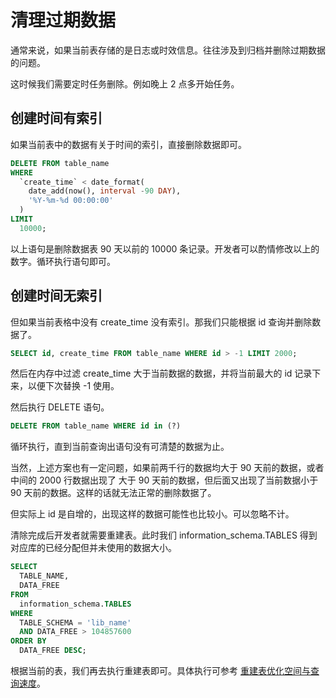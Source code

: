 # 清理过期数据

通常来说，如果当前表存储的是日志或时效信息。往往涉及到归档并删除过期数据的问题。

这时候我们需要定时任务删除。例如晚上 2 点多开始任务。

## 创建时间有索引

如果当前表中的数据有关于时间的索引，直接删除数据即可。

```SQL
DELETE FROM table_name
WHERE
  `create_time` < date_format(
    date_add(now(), interval -90 DAY),
    '%Y-%m-%d 00:00:00'
  )
LIMIT
  10000;
```

以上语句是删除数据表 90 天以前的 10000 条记录。开发者可以酌情修改以上的数字。循环执行语句即可。

## 创建时间无索引

但如果当前表格中没有 create_time 没有索引。那我们只能根据 id 查询并删除数据了。

```SQL
SELECT id, create_time FROM table_name WHERE id > -1 LIMIT 2000;
```

然后在内存中过滤 create_time 大于当前数据的数据，并将当前最大的 id 记录下来，以便下次替换 -1 使用。

然后执行 DELETE 语句。

```SQL
DELETE FROM table_name WHERE id in (?)
```

循环执行，直到当前查询出语句没有可清楚的数据为止。

当然，上述方案也有一定问题，如果前两千行的数据均大于 90 天前的数据，或者中间的 2000 行数据出现了 大于 90 天前的数据，但后面又出现了当前数据小于 90 天前的数据。这样的话就无法正常的删除数据了。

但实际上 id 是自增的，出现这样的数据可能性也比较小。可以忽略不计。

清除完成后开发者就需要重建表。此时我们 information_schema.TABLES 得到对应库的已经分配但并未使用的数据大小。

```SQL
SELECT
  TABLE_NAME,
  DATA_FREE
FROM
  information_schema.TABLES
WHERE
  TABLE_SCHEMA = 'lib_name'
  AND DATA_FREE > 104857600
ORDER BY
  DATA_FREE DESC;
```

根据当前的表，我们再去执行重建表即可。具体执行可参考 [重建表优化空间与查询速度](../performance/re-building)。